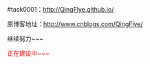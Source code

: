 #task0001：http://QingFlye.github.io/

原博客地址：http://www.cnblogs.com/QingFlye/

继续努力~~~

<p style="color:red">正在建设中~~~</a>



